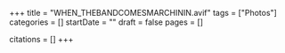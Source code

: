 +++
title = "WHEN_THEBANDCOMESMARCHININ.avif"
tags = ["Photos"]
categories = []
startDate = ""
draft = false
pages = []

citations = []
+++
